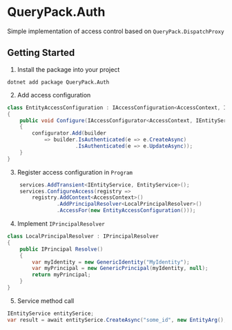 # QueryPack.Auth
Simple implementation of access control based on `QueryPack.DispatchProxy`

## Getting Started
1. Install the package into your project
```
dotnet add package QueryPack.Auth
```
2. Add access configuration
```c#
class EntityAccessConfiguration : IAccessConfiguration<AccessContext, IEntityService>
{
    public void Configure(IAccessConfigurator<AccessContext, IEntityService> configurator)
    {
        configurator.Add(builder
            => builder.IsAuthenticated(e => e.CreateAsync)
                      .IsAuthenticated(e => e.UpdateAsync));
    }
}
```
3. Register access configuration in `Program` 
```c#
    services.AddTransient<IEntityService, EntityService>();
    services.ConfigureAccess(registry =>
        registry.AddContext<AccessContext>()
                .AddPrincipalResolver<LocalPrincipalResolver>()
                .AccessFor(new EntityAccessConfiguration()));
```
4. Implement `IPrincipalResolver`
```c#
class LocalPrincipalResolver : IPrincipalResolver
{
    public IPrincipal Resolve()
    {
        var myIdentity = new GenericIdentity("MyIdentity");
        var myPrincipal = new GenericPrincipal(myIdentity, null);
        return myPrincipal;
    }
}
```
5. Service method call
```c#
IEntityService entitySerice;
var result = await entitySerice.CreateAsync("some_id", new EntityArg(), CancellationToken.None);
```
